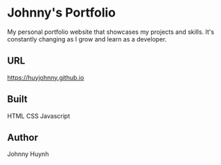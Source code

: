 # Johnny's Portfolio

My personal portfolio website that showcases my projects and skills.  It's constantly changing as I grow and learn as a developer.

## URL
https://huyjohnny.github.io

## Built

HTML
CSS
Javascript

## Author

Johnny Huynh
